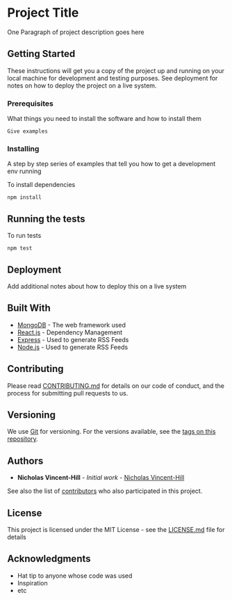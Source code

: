 # Project Title

One Paragraph of project description goes here

## Getting Started

These instructions will get you a copy of the project up and running on your local machine for development and testing purposes. See deployment for notes on how to deploy the project on a live system.

### Prerequisites

What things you need to install the software and how to install them

```
Give examples
```

### Installing

A step by step series of examples that tell you how to get a development env running

To install dependencies

```
npm install
```

## Running the tests

To run tests

```
npm test
```

## Deployment

Add additional notes about how to deploy this on a live system

## Built With

- [MongoDB](http://www.dropwizard.io/1.0.2/docs/) - The web framework used
- [React.js](https://maven.apache.org/) - Dependency Management
- [Express](https://rometools.github.io/rome/) - Used to generate RSS Feeds
- [Node.js](https://rometools.github.io/rome/) - Used to generate RSS Feeds

## Contributing

Please read [CONTRIBUTING.md](https://gist.github.com/PurpleBooth/b24679402957c63ec426) for details on our code of conduct, and the process for submitting pull requests to us.

## Versioning

We use [Git](https://git-scm.com/) for versioning. For the versions available, see the [tags on this repository](https://github.com/your/project/tags).

## Authors

- **Nicholas Vincent-Hill** - _Initial work_ - [Nicholas Vincent-Hill](http://nickvh.tech/)

See also the list of [contributors](https://github.com/your/project/contributors) who also participated in this project.

## License

This project is licensed under the MIT License - see the [LICENSE.md](LICENSE.md) file for details

## Acknowledgments

- Hat tip to anyone whose code was used
- Inspiration
- etc
